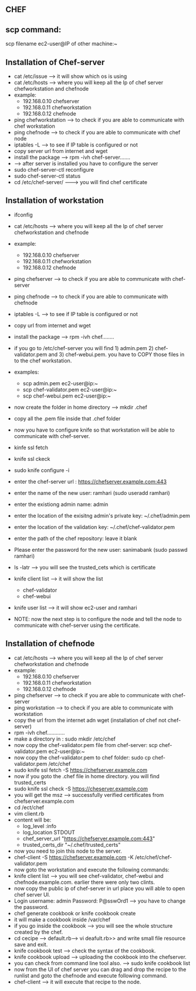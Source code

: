 ## CHEF
scp command:
- 
scp filename ec2-user@IP of other machine:~

Installation of Chef-server
-
* cat /etc/issue --> it will show which os is using
* cat /etc/hosts --> where you will keep all the Ip of chef server chefworkstation and chefnode
* example:
	* 192.168.0.10 chefserver
	* 192.168.0.11 chefworkstation
	* 192.168.0.12 chefnode 
* ping chefworkstation --> to check if you are able to communicate with chef workstation
* ping chefnode --> to check if you are able to communicate with chef node
* iptables -L --> to see if IP table is configured or not 
* copy server url from internet and wget <url>
* install the package --> rpm -ivh chef-server.......
* --> after server is installed you have to configure the server
* sudo chef-server-ctl reconfigure
* sudo chef-server-ctl status
* cd /etc/chef-server/ ---> you will find chef certificate

Installation of workstation
-
* ifconfig
* cat /etc/hosts --> where you will keep all the Ip of chef server chefworkstation and chefnode
* example:
	* 192.168.0.10 chefserver
	* 192.168.0.11 chefworkstation
	* 192.168.0.12 chefnode 
* ping chefserver --> to check if you are able to communicate with chef-server
* ping chefnode --> to check if you are able to communicate with chefnode
* iptables -L --> to see if IP table is configured or not
* copy url from internet and wget <url>
* install the package --> rpm -ivh chef........
* if you go to /etc/chef-server you will find 1) admin.pem 2) chef-validator.pem and 3) chef-webui.pem. you have to COPY those files in to the chef   workstation.
* examples:
	* scp admin.pem ec2-user@ip:~
	* scp chef-validator.pem ec2-user@ip:~
	* scp chef-webui.pem ec2-user@ip:~
* now create the folder in home directory --> mkdir .chef
* copy all the .pem file inside that .chef folder
* now you have to configure knife so that workstation will be able to communicate with chef-server.
* kinfe ssl fetch 
* knife ssl ckeck 
* sudo knife configure -i 
* enter the chef-server url : https://chefserver.example.com:443
* enter the name of the new user: ramhari (sudo useradd ramhari)
* enter the existiong admin name: admin
* enter the location of the exisitng admin's private key: ~/.chef/admin.pem
* enter the location of the validation key: ~/.chef/chef-validator.pem
* enter the path of the chef repository: leave it blank
* Please enter the password for the new user: sanimabank (sudo passwd ramhari)
* ls -latr --> you will see the trusted_cets which is certificate
* knife client list --> it will show the list
	* chef-validator
	* chef-webui
* knife user list --> it will show ec2-user and ramhari

* NOTE: now the next step is to configure the node and tell the node to communicate with chef-server using the certificate. 

Installation of chefnode
- 
* cat /etc/hosts --> where you will keep all the Ip of chef server chefworkstation and chefnode
* example:
	* 192.168.0.10 chefserver
	* 192.168.0.11 chefworkstation
	* 192.168.0.12 chefnode 
* ping chefserver --> to check if you are able to communicate with chef-server
* ping workstation --> to check if you are able to communicate with workstation
* copy the url from the internet adn wget <url> (installation of chef not chef-server)
* rpm -ivh chef............
* make a directory in : sudo mkdir /etc/chef
* now copy the chef-validator.pem file from chef-server: scp chef-validator.pem ec2-user@ip:~ 
* now copy the chef-validator.pem to chef folder: sudo cp chef-validator.pem /etc/chef
* sudo knife ssl fetch -S https://chefserver.example.com
* now if you goto the .chef file in home directory. you will find trusted_certs
* sudo knife ssl check -S https://cheserver.example.com
* you will get the msz --> successfully verified certificates from chefserver.example.com
* cd /ect/chef
* vim client.rb
* content will be:
	* log_level :info 	  
	* log_location STDOUT
	* chef_server_url "https://chefserver.example.com:443"
	* trusted_certs_dir "~/.chef/trusted_certs"
* now you need to join this node to the server.
* chef-client -S https://chefserver.example.com -K /etc/chef/chef-validator.pem
* now goto the workstation and execute the following commands:
* knife client list --> you will see chef-validator, chef-webui and chefnode.example.com. earlier there were only two clints.
* now copy the public ip of chef-server in url place you will able to open chef server UI.
* Login username: admin Password: P@sswOrd1 --> you have to change the password.
* chef generate cookbook <cookbook name> or knife cookbook create <cookbook name>
* it will make a cookbook inside /var/chef
* if you go inside the cookbook --> you will see the whole structure created by the chef.
* cd cecipe --> default.rb--> vi deafult.rb>> and write small file resource save and exit.
* knife cookbook test <cookbook name> --> check the syntax of the cookbook.
* knife cookbook upload <cookbook name> --> uploading the cookbook into the chefserver.
* you can check from command line tool also. --> sudo knife cookbook list
* now from the UI of chef server you can drag and drop the recipe to the runlist and goto the chefnode and execute following command.
* chef-client --> it will execute that recipe to the node.
	
	
	
